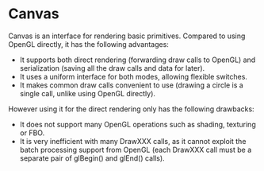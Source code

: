 # Canvas
Canvas is an interface for rendering basic primitives. Compared to using OpenGL
directly, it has the following advantages:
- It supports both direct rendering (forwarding draw calls to OpenGL) and
  serialization (saving all the draw calls and data for later).
- It uses a uniform interface for both modes, allowing flexible switches.
- It makes common draw calls convenient to use (drawing a circle is a single
  call, unlike using OpenGL directly).

However using it for the direct rendering only has the following drawbacks:
- It does not support many OpenGL operations such as shading, texturing
  or FBO.
- It is very inefficient with many DrawXXX calls, as it cannot exploit the
  batch processing support from OpenGL (each DrawXXX call must be a separate
  pair of glBegin() and glEnd() calls).

